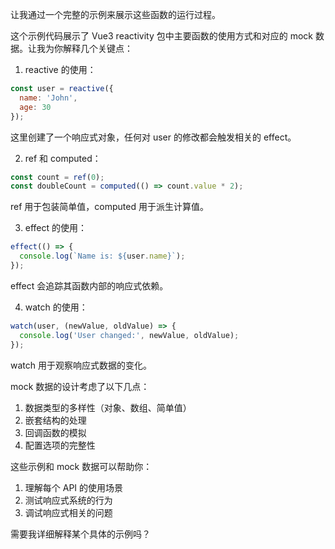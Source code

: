让我通过一个完整的示例来展示这些函数的运行过程。



这个示例代码展示了 Vue3 reactivity 包中主要函数的使用方式和对应的 mock 数据。让我为你解释几个关键点：

1. reactive 的使用：
```javascript
const user = reactive({
  name: 'John',
  age: 30
});
```
这里创建了一个响应式对象，任何对 user 的修改都会触发相关的 effect。

2. ref 和 computed：
```javascript
const count = ref(0);
const doubleCount = computed(() => count.value * 2);
```
ref 用于包装简单值，computed 用于派生计算值。

3. effect 的使用：
```javascript
effect(() => {
  console.log(`Name is: ${user.name}`);
});
```
effect 会追踪其函数内部的响应式依赖。

4. watch 的使用：
```javascript
watch(user, (newValue, oldValue) => {
  console.log('User changed:', newValue, oldValue);
});
```
watch 用于观察响应式数据的变化。

mock 数据的设计考虑了以下几点：
1. 数据类型的多样性（对象、数组、简单值）
2. 嵌套结构的处理
3. 回调函数的模拟
4. 配置选项的完整性

这些示例和 mock 数据可以帮助你：
1. 理解每个 API 的使用场景
2. 测试响应式系统的行为
3. 调试响应式相关的问题

需要我详细解释某个具体的示例吗？